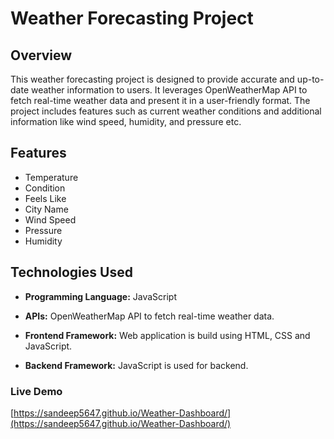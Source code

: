 # Weather Forecasting Project

## Overview

This weather forecasting project is designed to provide accurate and up-to-date weather information to users. It leverages OpenWeatherMap API to fetch real-time weather data and present it in a user-friendly format. The project includes features such as current weather conditions and additional information like wind speed, humidity, and pressure etc.

## Features

- Temperature
- Condition
- Feels Like
- City Name
- Wind Speed
- Pressure
- Humidity

## Technologies Used

- **Programming Language:** JavaScript

- **APIs:** OpenWeatherMap API to fetch real-time weather data.

- **Frontend Framework:** Web application is build using HTML, CSS and JavaScript.

- **Backend Framework:** JavaScript is used for backend.

### Live Demo
[https://sandeep5647.github.io/Weather-Dashboard/](https://sandeep5647.github.io/Weather-Dashboard/)
